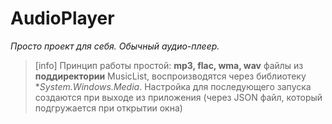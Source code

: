 # AudioPlayer

*Просто проект для себя.*
*Обычный аудио-плеер.*

>[info] Принцип работы простой: **mp3, flac, wma, wav** файлы из **поддиректории** MusicList,
>воспроизводятся через библиотеку **System.Windows.Media*.
>Настройка для последующего запуска создаются при выходе из приложения (через JSON файл,
>который подгружается при открытии окна) 
